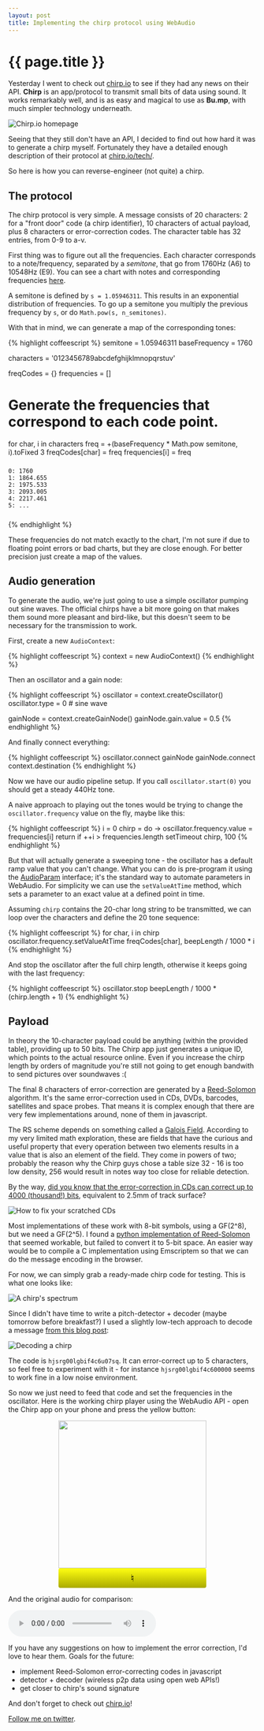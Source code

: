 ```yaml
---
layout: post
title: Implementing the chirp protocol using WebAudio
---
```


{{ page.title }}
================

Yesterday I went to check out [chirp.io](http://chirp.io) to see if they had any news on their
API. **Chirp** is an app/protocol to transmit small bits of data using sound. It works
remarkably well, and is as easy and magical to use as **Bu.mp**, with much simpler
technology underneath.

![Chirp.io homepage](/images/chirp_home.jpg)

Seeing that they still don't have an API, I decided to find out how hard it was
to generate a chirp myself. Fortunately they have a detailed enough description of their
protocol at [chirp.io/tech/](http://chirp.io/tech). 

So here is how you can reverse-engineer (not quite) a chirp.

## The protocol

The chirp protocol is very simple. A message consists of 20 characters: 2 for a 
"front door" code (a chirp identifier), 10 characters of actual payload, plus 8
characters or error-correction codes. The character table has 32 entries, from 0-9 to a-v.

First thing was to figure out all the frequencies. Each character corresponds to a note/frequency, 
separated by a *semitone*, that go from 1760Hz (A6) to 10548Hz (E9). You can see
a chart with notes and corresponding frequencies [here](http://people.virginia.edu/~pdr4h/pitch-freq.html).

A semitone is defined by `s = 1.05946311`. This results in an exponential
distribution of frequencies. To go up a semitone you multiply the previous frequency
by `s`, or do `Math.pow(s, n_semitones)`.

With that in mind, we can generate a map of the corresponding tones:

{% highlight coffeescript %}
semitone      = 1.05946311
baseFrequency = 1760

characters = '0123456789abcdefghijklmnopqrstuv'

freqCodes = {}
frequencies = []

# Generate the frequencies that correspond to each code point.
for char, i in characters
    freq = +(baseFrequency * Math.pow semitone, i).toFixed 3
    freqCodes[char] = freq
    frequencies[i] = freq

###
    0: 1760
    1: 1864.655
    2: 1975.533
    3: 2093.005
    4: 2217.461
    5: ...
###
{% endhighlight %}

These frequencies do not match exactly to the chart, I'm not sure if due to floating
point errors or bad charts, but they are close enough. For better precision just
create a map of the values.

## Audio generation

To generate the audio, we're just going to use a simple oscillator pumping out
sine waves. The official chirps have a bit more going on that makes them sound more
pleasant and bird-like, but this doesn't seem to be necessary for the transmission
to work.

First, create a new `AudioContext`:

{% highlight coffeescript %}
context = new AudioContext()
{% endhighlight %}

Then an oscillator and a gain node:

{% highlight coffeescript %}
oscillator = context.createOscillator()
oscillator.type = 0 # sine wave

gainNode = context.createGainNode()
gainNode.gain.value = 0.5
{% endhighlight %}

And finally connect everything:

{% highlight coffeescript %}
oscillator.connect gainNode
gainNode.connect context.destination
{% endhighlight %}

Now we have our audio pipeline setup. If you call `oscillator.start(0)` you should get
a steady 440Hz tone.

A naive approach to playing out the tones would be trying to change the `oscillator.frequency`
value on the fly, maybe like this:

{% highlight coffeescript %}
i = 0
chirp = do ->
    oscillator.frequency.value = frequencies[i]
    return if ++i > frequencies.length
    setTimeout chirp, 100
{% endhighlight %}

But that will actually generate a sweeping tone - the oscillator has a default
ramp value that you can't change. What you can do is pre-program it using the [AudioParam](https://dvcs.w3.org/hg/audio/raw-file/tip/webaudio/specification.html#AudioParam) interface; it's the standard way
to automate parameters in WebAudio. For simplicity we can use the `setValueAtTime` method,
which sets a parameter to an exact value at a defined point in time.

Assuming `chirp` contains the 20-char long string to be transmitted, we can loop over
the characters and define the 20 tone sequence:

{% highlight coffeescript %}
for char, i in chirp
    oscillator.frequency.setValueAtTime freqCodes[char], beepLength / 1000 * i
{% endhighlight %}

And stop the oscillator after the full chirp length, otherwise it keeps going with
the last frequency:

{% highlight coffeescript %}
oscillator.stop beepLength / 1000 * (chirp.length + 1)
{% endhighlight %}

## Payload

In theory the 10-character payload could be anything (within the provided table),
providing up to 50 bits. The Chirp app just generates a unique ID, which points to the 
actual resource online. Even if you increase the chirp length by orders of magnitude you're
still not going to get enough bandwith to send pictures over soundwaves :(

The final 8 characters of error-correction are generated by a [Reed-Solomon](http://en.wikipedia.org/wiki/Reed%E2%80%93Solomon_error_correction) algorithm. It's the same
error-correction used in CDs, DVDs, barcodes, satellites and space probes. That means it is complex
enough that there are very few implementations around, none of them in javascript.

The RS scheme depends on something called a [Galois Field](http://en.wikipedia.org/wiki/Finite_field). According to my very
limited math exploration, these are fields that have the curious and useful property that every operation between two elements results in a value that is also an element of the field. They come in powers of two; probably the reason why the Chirp guys chose a table size 32 - 16 is too low density, 256 would result in notes way too close for reliable detection.

By the way, [did you know that the error-correction in CDs can correct up to 4000 (thousand!) bits](http://en.wikipedia.org/wiki/Reed%E2%80%93Solomon_error_correction#Data_storage), equivalent to 2.5mm of track surface?

![How to fix your scratched CDs](/images/scratched_cd.jpg)

Most implementations of these work with 8-bit symbols, using a GF(2^8), but we need a GF(2^5). I found a [python implementation of Reed-Solomon](https://github.com/brownan/Reed-Solomon) that seemed workable, but failed to convert it to 5-bit space. An easier way would be to compile a C implementation using Emscriptem so that we can do the message encoding in the browser.

For now, we can simply grab a ready-made chirp code for testing. This is what one looks like:

![A chirp's spectrum](/images/chirp_soundbooth.png)

Since I didn't have time to write a pitch-detector + decoder (maybe tomorrow before breakfast?) I used a slightly 
low-tech approach to decode a message [from this blog post](http://chirp.io/made-of-sound-1/):

![Decoding a chirp](/images/chirp_decoding.png)

The code is `hjsrg00lgbif4c6u07sq`. It can error-correct up to 5 characters, so feel free to experiment with it - for instance `hjsrg00lgbif4c600000` seems to work fine in a low noise environment.

So now we just need to feed that code and set the frequencies in the oscillator. Here is the working chirp player using the WebAudio API - open the Chirp app on your phone and press the yellow button:

<div id="chirp-demo" style="width:300px; margin:0 auto;" class="block">
    <script src="http://ricardobeat.github.com/chirpweb/assets/chirp.js"></script>
    <style scoped>
    .chirp {
        display: block;
        height: 40px;
        width: 300px;
        font-size: 20px;
        background: #ff2;
        background-image: -webkit-linear-gradient(#ff1, #aa0);
        border: 0;
        border-radius: 4px;
        cursor: pointer;
    }
    img {
        margin-bottom: 0;
    }
    .chirp:hover {
        background: #ee2;
    }
    </style>
    <img src="http://chirp.io/assets/made_of_sound_2" width="300" />
    <button class="chirp" onclick="chirp('srg00lgbif', '4c6u07sq')">♮</button>
</div>

And the original audio for comparison:

<div class="block"> 
    <audio controls>
        <source src="http://chirp.io/chirps/made_of_sound_2.mp3" />
        <source src="http://chirp.io/chirps/made_of_sound_2.ogg" />
    </audio>
</div>

If you have any suggestions on how to implement the error correction, I'd love to hear them. Goals for the future:

- implement Reed-Solomon error-correcting codes in javascript
- detector + decoder (wireless p2p data using open web APIs!)
- get closer to chirp's sound signature

And don't forget to check out [chirp.io](http://chirp.io)!

[Follow me on twitter](@ricardobeat).
